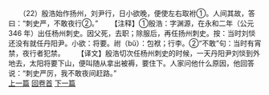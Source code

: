 　　（22）殷浩始作扬州，刘尹行，日小欲晚，便使左右取袝①。人间其故，答曰：“刺史严，不敢夜行②。”
　　【注释】①殷浩：字渊源，在永和二年（公元346 年）出任杨州刺史。因父死，去职；除服后，再任扬州刺史。按：当时刘惔还没有就任丹阳尹。小欲：将要。祔（bǔ）：包袱；行李。②“不敢”句：当时有宵禁，夜行者犯禁。
　　【译文】殷浩切次任杨州刺史的时候，一天丹阳尹刘惔到外地去，太阳将要下山，便叫随从拿出被褥，要住下。人家问他什么原因，他回答说：“刺史严厉，我不敢夜间赶路。”
<br>[上一篇](03_21) [回卷首](03_00) [下一篇](03_23)
